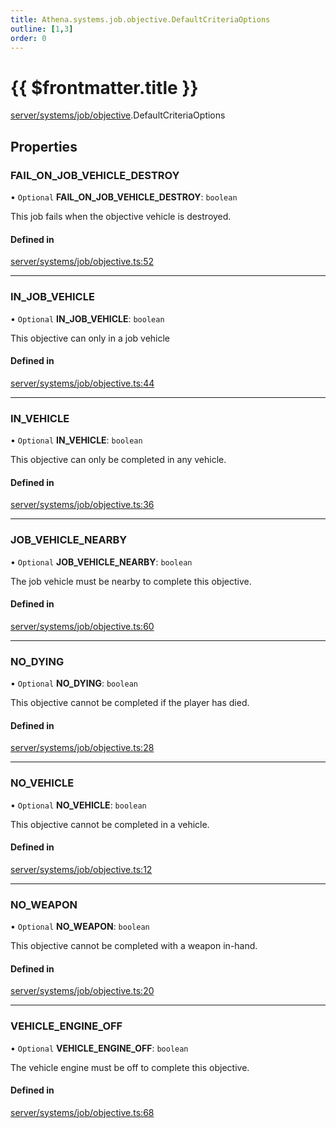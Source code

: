 ```yaml
---
title: Athena.systems.job.objective.DefaultCriteriaOptions
outline: [1,3]
order: 0
---
```


# {{ $frontmatter.title }}


[server/systems/job/objective](../modules/server_systems_job_objective.md).DefaultCriteriaOptions

## Properties

### FAIL\_ON\_JOB\_VEHICLE\_DESTROY

• `Optional` **FAIL\_ON\_JOB\_VEHICLE\_DESTROY**: `boolean`

This job fails when the objective vehicle is destroyed.

#### Defined in

[server/systems/job/objective.ts:52](https://github.com/Stuyk/altv-athena/blob/01dffad/src/core/server/systems/job/objective.ts#L52)

___

### IN\_JOB\_VEHICLE

• `Optional` **IN\_JOB\_VEHICLE**: `boolean`

This objective can only in a job vehicle

#### Defined in

[server/systems/job/objective.ts:44](https://github.com/Stuyk/altv-athena/blob/01dffad/src/core/server/systems/job/objective.ts#L44)

___

### IN\_VEHICLE

• `Optional` **IN\_VEHICLE**: `boolean`

This objective can only be completed in any vehicle.

#### Defined in

[server/systems/job/objective.ts:36](https://github.com/Stuyk/altv-athena/blob/01dffad/src/core/server/systems/job/objective.ts#L36)

___

### JOB\_VEHICLE\_NEARBY

• `Optional` **JOB\_VEHICLE\_NEARBY**: `boolean`

The job vehicle must be nearby to complete this objective.

#### Defined in

[server/systems/job/objective.ts:60](https://github.com/Stuyk/altv-athena/blob/01dffad/src/core/server/systems/job/objective.ts#L60)

___

### NO\_DYING

• `Optional` **NO\_DYING**: `boolean`

This objective cannot be completed if the player has died.

#### Defined in

[server/systems/job/objective.ts:28](https://github.com/Stuyk/altv-athena/blob/01dffad/src/core/server/systems/job/objective.ts#L28)

___

### NO\_VEHICLE

• `Optional` **NO\_VEHICLE**: `boolean`

This objective cannot be completed in a vehicle.

#### Defined in

[server/systems/job/objective.ts:12](https://github.com/Stuyk/altv-athena/blob/01dffad/src/core/server/systems/job/objective.ts#L12)

___

### NO\_WEAPON

• `Optional` **NO\_WEAPON**: `boolean`

This objective cannot be completed with a weapon in-hand.

#### Defined in

[server/systems/job/objective.ts:20](https://github.com/Stuyk/altv-athena/blob/01dffad/src/core/server/systems/job/objective.ts#L20)

___

### VEHICLE\_ENGINE\_OFF

• `Optional` **VEHICLE\_ENGINE\_OFF**: `boolean`

The vehicle engine must be off to complete this objective.

#### Defined in

[server/systems/job/objective.ts:68](https://github.com/Stuyk/altv-athena/blob/01dffad/src/core/server/systems/job/objective.ts#L68)
